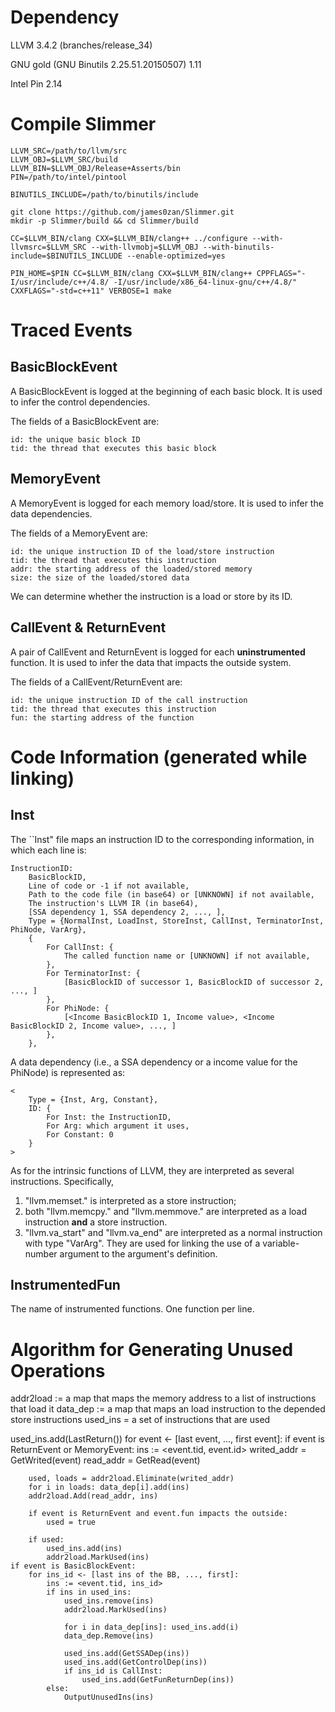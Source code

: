 # Dependency

LLVM 3.4.2 (branches/release_34)

GNU gold (GNU Binutils 2.25.51.20150507) 1.11

Intel Pin 2.14 

# Compile Slimmer

    LLVM_SRC=/path/to/llvm/src
    LLVM_OBJ=$LLVM_SRC/build
    LLVM_BIN=$LLVM_OBJ/Release+Asserts/bin
    PIN=/path/to/intel/pintool

    BINUTILS_INCLUDE=/path/to/binutils/include 

    git clone https://github.com/james0zan/Slimmer.git
    mkdir -p Slimmer/build && cd Slimmer/build

    CC=$LLVM_BIN/clang CXX=$LLVM_BIN/clang++ ../configure --with-llvmsrc=$LLVM_SRC --with-llvmobj=$LLVM_OBJ --with-binutils-include=$BINUTILS_INCLUDE --enable-optimized=yes

    PIN_HOME=$PIN CC=$LLVM_BIN/clang CXX=$LLVM_BIN/clang++ CPPFLAGS="-I/usr/include/c++/4.8/ -I/usr/include/x86_64-linux-gnu/c++/4.8/" CXXFLAGS="-std=c++11" VERBOSE=1 make

# Traced Events

## BasicBlockEvent

A BasicBlockEvent is logged at the beginning of each basic block.
It is used to infer the control dependencies.

The fields of a BasicBlockEvent are:

    id: the unique basic block ID
    tid: the thread that executes this basic block

## MemoryEvent

A MemoryEvent is logged for each memory load/store.
It is used to infer the data dependencies.

The fields of a MemoryEvent are:

    id: the unique instruction ID of the load/store instruction
    tid: the thread that executes this instruction
    addr: the starting address of the loaded/stored memory
    size: the size of the loaded/stored data

We can determine whether the instruction is a load or store by its ID.

## CallEvent & ReturnEvent

A pair of CallEvent and ReturnEvent is logged for each **uninstrumented** function.
It is used to infer the data that impacts the outside system.

The fields of a CallEvent/ReturnEvent are:

    id: the unique instruction ID of the call instruction
    tid: the thread that executes this instruction
    fun: the starting address of the function

# Code Information (generated while linking)

## Inst

The ``Inst" file maps an instruction ID to the corresponding information,
in which each line is:

    InstructionID:
        BasicBlockID,
        Line of code or -1 if not available,
        Path to the code file (in base64) or [UNKNOWN] if not available,
        The instruction's LLVM IR (in base64),
        [SSA dependency 1, SSA dependency 2, ..., ],
        Type = {NormalInst, LoadInst, StoreInst, CallInst, TerminatorInst, PhiNode, VarArg},
        {
            For CallInst: {
                The called function name or [UNKNOWN] if not available,
            },
            For TerminatorInst: {
                [BasicBlockID of successor 1, BasicBlockID of successor 2, ..., ]
            },
            For PhiNode: {
                [<Income BasicBlockID 1, Income value>, <Income BasicBlockID 2, Income value>, ..., ]
            },
        },
        

A data dependency (i.e., a SSA dependency or a income value for the PhiNode) is represented as:

    <
        Type = {Inst, Arg, Constant},
        ID: {
            For Inst: the InstructionID,
            For Arg: which argument it uses,
            For Constant: 0
        }
    >

As for the intrinsic functions of LLVM, they are interpreted as several instructions.
Specifically, 

1. "llvm.memset." is interpreted as a store instruction;
2. both "llvm.memcpy." and "llvm.memmove." are interpreted as a load instruction **and** a store instruction.
3. "llvm.va_start" and "llvm.va_end" are interpreted as a normal instruction with type "VarArg". They are used for linking the use of a variable-number argument to the argument's definition.

## InstrumentedFun

The name of instrumented functions.
One function per line.

# Algorithm for Generating Unused Operations

addr2load := a map that maps the memory address to a list of instructions that load it
data_dep := a map that maps an load instruction to the depended store instructions
used_ins = a set of instructions that are used

used_ins.add(LastReturn())
for event <- [last event, ..., first event]:
    if event is ReturnEvent or MemoryEvent:
        ins := <event.tid, event.id>
        writed_addr = GetWrited(event)
        read_addr = GetRead(event)

        used, loads = addr2load.Eliminate(writed_addr)
        for i in loads: data_dep[i].add(ins)
        addr2load.Add(read_addr, ins)

        if event is ReturnEvent and event.fun impacts the outside:
            used = true

        if used:
            used_ins.add(ins)
            addr2load.MarkUsed(ins)
    if event is BasicBlockEvent:
        for ins_id <- [last ins of the BB, ..., first]:
            ins := <event.tid, ins_id>
            if ins in used_ins:
                used_ins.remove(ins)
                addr2load.MarkUsed(ins)

                for i in data_dep[ins]: used_ins.add(i)
                data_dep.Remove(ins)

                used_ins.add(GetSSADep(ins))
                used_ins.add(GetControlDep(ins))
                if ins_id is CallInst:
                    used_ins.add(GetFunReturnDep(ins))                    
            else:
                OutputUnusedIns(ins)


